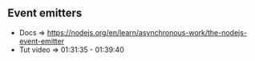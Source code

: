 ## Event emitters
- Docs => https://nodejs.org/en/learn/asynchronous-work/the-nodejs-event-emitter
- Tut video => 01:31:35 - 01:39:40